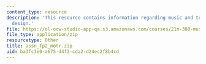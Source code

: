 ```yaml
---
content_type: resource
description: 'This resource contains information regarding music and technology: Sound
  design.'
file: https://ol-ocw-studio-app-qa.s3.amazonaws.com/courses/21m-380-music-and-technology-sound-design-spring-2016/ba3fc3e0a675d4f3cda2d24ec2f8b4cd_assn_fp2_motr.zip
file_type: application/zip
resourcetype: Other
title: assn_fp2_motr.zip
uid: ba3fc3e0-a675-d4f3-cda2-d24ec2f8b4cd
---
```


